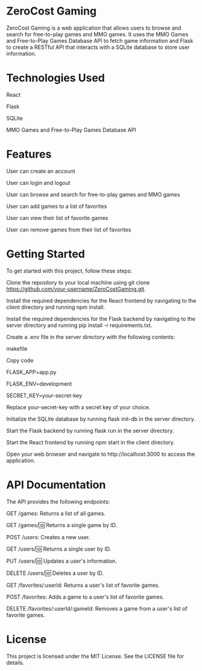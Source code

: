 # ZeroCost Gaming
ZeroCost Gaming is a web application that allows users to browse and search for free-to-play games and MMO games. It uses the MMO Games and Free-to-Play Games Database API to fetch game information and Flask to create a RESTful API that interacts with a SQLite database to store user information.

# Technologies Used
React

Flask

SQLite

MMO Games and Free-to-Play Games Database API

# Features
User can create an account

User can login and logout

User can browse and search for free-to-play games and MMO games

User can add games to a list of favorites

User can view their list of favorite games

User can remove games from their list of favorites

# Getting Started
To get started with this project, follow these steps:

Clone the repository to your local machine using git clone https://github.com/your-username/ZeroCostGaming.git.

Install the required dependencies for the React frontend by navigating to the client directory and running npm install.

Install the required dependencies for the Flask backend by navigating to the server directory and running pip install -r requirements.txt.

Create a .env file in the server directory with the following contents:

makefile

Copy code



FLASK_APP=app.py

FLASK_ENV=development

SECRET_KEY=your-secret-key





Replace your-secret-key with a secret key of your choice.

Initialize the SQLite database by running flask init-db in the server directory.

Start the Flask backend by running flask run in the server directory.

Start the React frontend by running npm start in the client directory.

Open your web browser and navigate to http://localhost:3000 to access the application.

# API Documentation
The API provides the following endpoints:

GET /games: Returns a list of all games.

GET /games/:id: Returns a single game by ID.

POST /users: Creates a new user.

GET /users/:id: Returns a single user by ID.

PUT /users/:id: Updates a user's information.

DELETE /users/:id: Deletes a user by ID.

GET /favorites/:userId: Returns a user's list of favorite games.

POST /favorites: Adds a game to a user's list of favorite games.

DELETE /favorites/:userId/:gameId: Removes a game from a user's list of favorite games.

# License
This project is licensed under the MIT License. See the LICENSE file for details.
